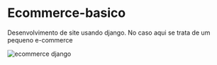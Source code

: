 # Ecommerce-basico

Desenvolvimento de site usando django. No caso aqui se trata de um
pequeno e-commerce



![ecommerce django](https://user-images.githubusercontent.com/44148209/205506013-81ee7bc7-1966-48eb-b9d6-12b93a3dc200.png)
